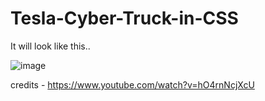 # Tesla-Cyber-Truck-in-CSS

It will look like this..

![image](https://user-images.githubusercontent.com/32032491/69966303-1acbb400-153c-11ea-98ae-78ccddf6a679.png)


credits - https://www.youtube.com/watch?v=hO4rnNcjXcU
